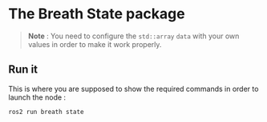 # The Breath State package

> **Note** : You need to configure the `std::array` `data` with your own values in order to make it work properly.

## Run it
This is where you are supposed to show the required commands in order to launch the node : 
```bash
ros2 run breath state 
